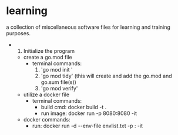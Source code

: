 # learning
a collection of miscellaneous software files for learning and training purposes. 

- 1. Initialize the program
    - create a go.mod file
        - terminal commands: 
            1. 'go mod init <name of mod>'
            2. 'go mod tidy' (this will create and add the go.mod and go.sum file(s))
            3. 'go mod verify'
    - utilize a docker file
        - terminal commands: 
            - build cmd: docker build -t <image-name> .
            - run image: docker run -p 8080:8080 -it <image-name>
    - docker commands: 
        - run: docker run -d --env-file envlist.txt -p <port>:<port> -it <image-name>